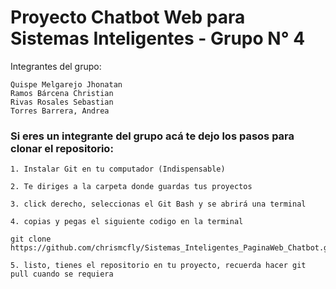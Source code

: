 # Proyecto Chatbot Web para Sistemas Inteligentes - Grupo N° 4
  Integrantes del grupo:
  
    Quispe Melgarejo Jhonatan
    Ramos Bárcena Christian
    Rivas Rosales Sebastian
    Torres Barrera, Andrea


### Si eres un integrante del grupo acá te dejo los pasos para clonar el repositorio:
    1. Instalar Git en tu computador (Indispensable)
    
    2. Te diriges a la carpeta donde guardas tus proyectos
  
    3. click derecho, seleccionas el Git Bash y se abrirá una terminal

    4. copias y pegas el siguiente codigo en la terminal
  
    git clone https://github.com/chrismcfly/Sistemas_Inteligentes_PaginaWeb_Chatbot.git

    5. listo, tienes el repositorio en tu proyecto, recuerda hacer git pull cuando se requiera

  
